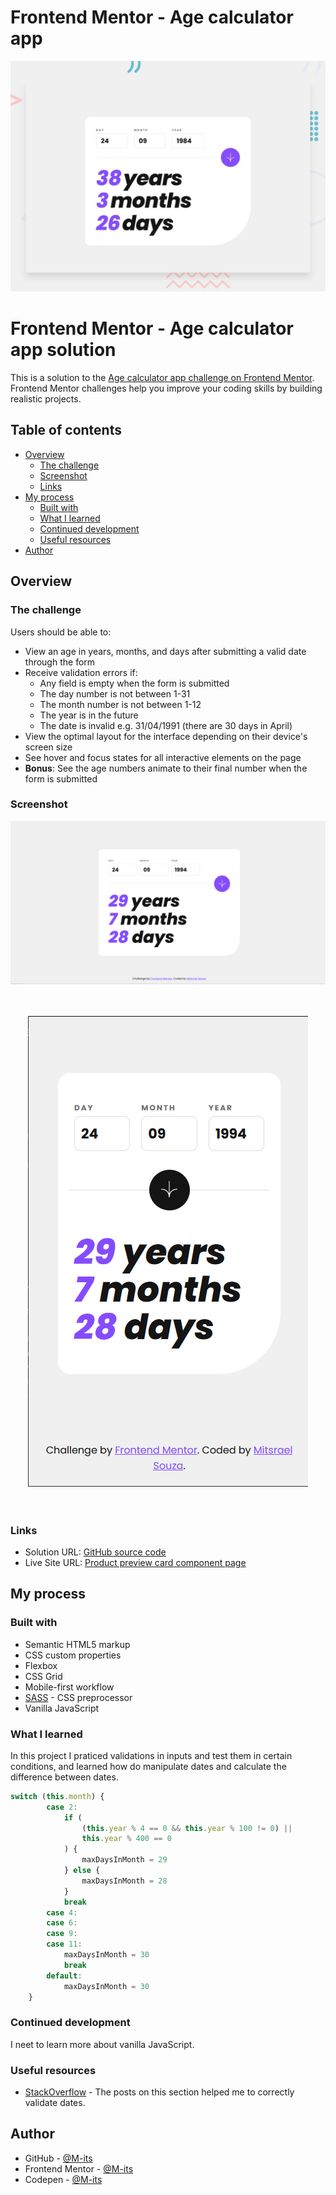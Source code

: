 # Frontend Mentor - Age calculator app

![Design preview for the Age calculator app coding challenge](./design/desktop-preview.jpg)

# Frontend Mentor - Age calculator app solution

This is a solution to the [Age calculator app challenge on Frontend Mentor](https://www.frontendmentor.io/challenges/age-calculator-app-dF9DFFpj-Q). Frontend Mentor challenges help you improve your coding skills by building realistic projects. 

## Table of contents

- [Overview](#overview)
  - [The challenge](#the-challenge)
  - [Screenshot](#screenshot)
  - [Links](#links)
- [My process](#my-process)
  - [Built with](#built-with)
  - [What I learned](#what-i-learned)
  - [Continued development](#continued-development)
  - [Useful resources](#useful-resources)
- [Author](#author)

## Overview

### The challenge

Users should be able to:

- View an age in years, months, and days after submitting a valid date through the form
- Receive validation errors if:
  - Any field is empty when the form is submitted
  - The day number is not between 1-31
  - The month number is not between 1-12
  - The year is in the future
  - The date is invalid e.g. 31/04/1991 (there are 30 days in April)
- View the optimal layout for the interface depending on their device's screen size
- See hover and focus states for all interactive elements on the page
- **Bonus**: See the age numbers animate to their final number when the form is submitted

### Screenshot

<div align="center">

![Desktop](./design/desktop.png)
<br /><br /><br />

![mobile](./design/mobile.png)
<br /><br /><br />

</div>

### Links

-   Solution URL: [GitHub source code](https://github.com/M-its/age-calculator-app)
-   Live Site URL: [Product preview card component page](https://m-its.github.io/age-calculator-app/)

## My process

### Built with

-   Semantic HTML5 markup
-   CSS custom properties
-   Flexbox
-   CSS Grid
-   Mobile-first workflow
-   [SASS](https://sass-lang.com/) - CSS preprocessor
-   Vanilla JavaScript

### What I learned

In this project I praticed validations in inputs and test them in certain conditions, and learned how do manipulate dates and calculate the difference between dates.

```js
switch (this.month) {
        case 2:
            if (
                (this.year % 4 == 0 && this.year % 100 != 0) ||
                this.year % 400 == 0
            ) {
                maxDaysInMonth = 29
            } else {
                maxDaysInMonth = 28
            }
            break
        case 4:
        case 6:
        case 9:
        case 11:
            maxDaysInMonth = 30
            break
        default:
            maxDaysInMonth = 30
    }
```

### Continued development

I neet to learn more about vanilla JavaScript.

### Useful resources

-   [StackOverflow](https://pt.stackoverflow.com/questions/21739/como-validar-data-levando-em-conta-ano-bissexto) - The posts on this section helped me to correctly validate dates.

## Author

-   GitHub - [@M-its](https://github.com/M-its)
-   Frontend Mentor - [@M-its](https://www.frontendmentor.io/profile/M-its)
-   Codepen - [@M-its](https://codepen.io/m-its)

